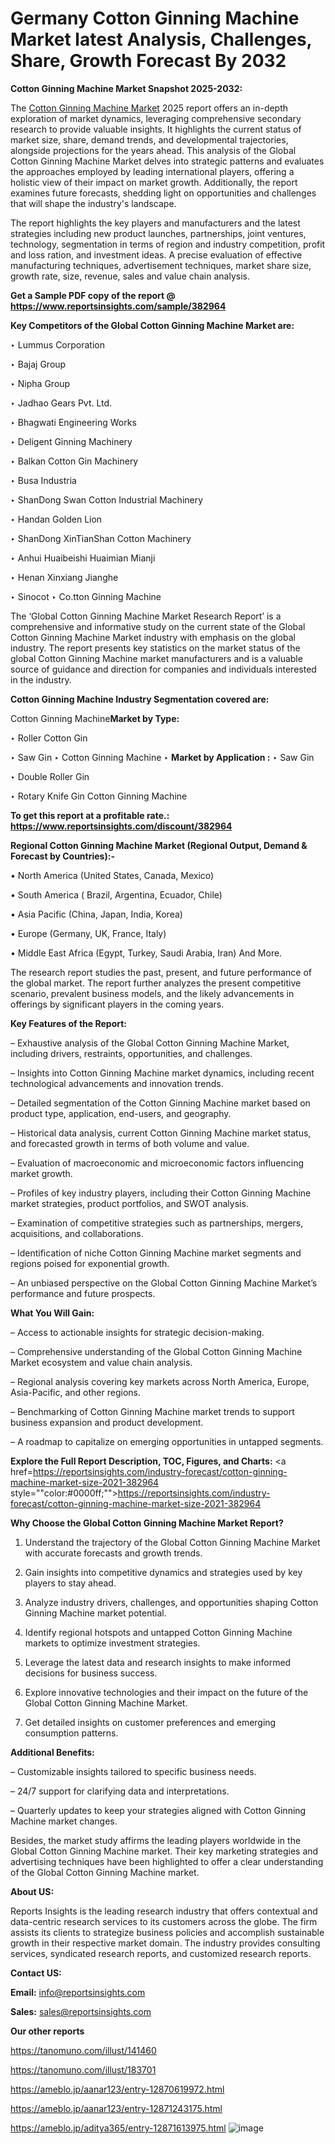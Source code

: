 # Germany Cotton Ginning Machine Market latest Analysis, Challenges, Share, Growth Forecast By 2032

<strong>Cotton Ginning Machine Market Snapshot 2025-2032:</strong>

The <a href=https://www.reportsinsights.com/sample/382964>Cotton Ginning Machine Market</a> 2025 report offers an in-depth exploration of market dynamics, leveraging comprehensive secondary research to provide valuable insights. It highlights the current status of market size, share, demand trends, and developmental trajectories, alongside projections for the years ahead. This analysis of the Global Cotton Ginning Machine Market delves into strategic patterns and evaluates the approaches employed by leading international players, offering a holistic view of their impact on market growth. Additionally, the report examines future forecasts, shedding light on opportunities and challenges that will shape the industry's landscape.

The report highlights the key players and manufacturers and the latest strategies including new product launches, partnerships, joint ventures, technology, segmentation in terms of region and industry competition, profit and loss ration, and investment ideas. A precise evaluation of effective manufacturing techniques, advertisement techniques, market share size, growth rate, size, revenue, sales and value chain analysis.

<strong>Get a Sample PDF copy of the report @ <a href=https://www.reportsinsights.com/sample/382964 style=color:#0000ff;>https://www.reportsinsights.com/sample/382964</a></strong>

<strong>Key Competitors of the Global Cotton Ginning Machine Market are:</strong>

‣ Lummus Corporation

‣ Bajaj Group

‣ Nipha Group

‣ Jadhao Gears Pvt. Ltd.

‣ Bhagwati Engineering Works

‣ Deligent Ginning Machinery

‣ Balkan Cotton Gin Machinery

‣ Busa Industria

‣ ShanDong Swan Cotton Industrial Machinery

‣ Handan Golden Lion

‣ ShanDong XinTianShan Cotton Machinery

‣ Anhui Huaibeishi Huaimian Mianji

‣ Henan Xinxiang Jianghe

‣ Sinocot
‣  Co.tton Ginning Machine

The ‘Global Cotton Ginning Machine Market Research Report’ is a comprehensive and informative study on the current state of the Global Cotton Ginning Machine Market industry with emphasis on the global industry. The report presents key statistics on the market status of the global Cotton Ginning Machine market manufacturers and is a valuable source of guidance and direction for companies and individuals interested in the industry.

<strong>Cotton Ginning Machine Industry Segmentation covered are:</strong>

Cotton Ginning Machine<strong>Market by Type:</strong>

‣ Roller Cotton Gin

‣ Saw Gin
‣ Cotton Ginning Machine 
‣ 
<strong>Market by Application :</strong>
‣ Saw Gin

‣ Double Roller Gin

‣ Rotary Knife Gin
Cotton Ginning Machine

<strong>To get this report at a profitable rate.: <a href=https://www.reportsinsights.com/discount/382964 style=color:#0000ff;>https://www.reportsinsights.com/discount/382964</a></strong>

<strong>Regional Cotton Ginning Machine Market (Regional Output, Demand &amp; Forecast by Countries):-</strong>

• North America (United States, Canada, Mexico)

• South America ( Brazil, Argentina, Ecuador, Chile)

• Asia Pacific (China, Japan, India, Korea)

• Europe (Germany, UK, France, Italy)

• Middle East Africa (Egypt, Turkey, Saudi Arabia, Iran) And More.

The research report studies the past, present, and future performance of the global market. The report further analyzes the present competitive scenario, prevalent business models, and the likely advancements in offerings by significant players in the coming years.

<strong>Key Features of the Report:</strong>

– Exhaustive analysis of the Global Cotton Ginning Machine Market, including drivers, restraints, opportunities, and challenges.

– Insights into Cotton Ginning Machine market dynamics, including recent technological advancements and innovation trends.

– Detailed segmentation of the Cotton Ginning Machine market based on product type, application, end-users, and geography.

– Historical data analysis, current Cotton Ginning Machine market status, and forecasted growth in terms of both volume and value.

– Evaluation of macroeconomic and microeconomic factors influencing market growth.

– Profiles of key industry players, including their Cotton Ginning Machine market strategies, product portfolios, and SWOT analysis.

– Examination of competitive strategies such as partnerships, mergers, acquisitions, and collaborations.

– Identification of niche Cotton Ginning Machine market segments and regions poised for exponential growth.

– An unbiased perspective on the Global Cotton Ginning Machine Market’s performance and future prospects.

<strong>What You Will Gain:</strong>

– Access to actionable insights for strategic decision-making.

– Comprehensive understanding of the Global Cotton Ginning Machine Market ecosystem and value chain analysis.

– Regional analysis covering key markets across North America, Europe, Asia-Pacific, and other regions.

– Benchmarking of Cotton Ginning Machine market trends to support business expansion and product development.

– A roadmap to capitalize on emerging opportunities in untapped segments.

<strong>Explore the Full Report Description, TOC, Figures, and Charts:</strong>
<a href=https://reportsinsights.com/industry-forecast/cotton-ginning-machine-market-size-2021-382964 style=""color:#0000ff;"">https://reportsinsights.com/industry-forecast/cotton-ginning-machine-market-size-2021-382964</a>

<strong>Why Choose the Global Cotton Ginning Machine Market Report?</strong>

1. Understand the trajectory of the Global Cotton Ginning Machine Market with accurate forecasts and growth trends.

2. Gain insights into competitive dynamics and strategies used by key players to stay ahead.

3. Analyze industry drivers, challenges, and opportunities shaping Cotton Ginning Machine market potential.

4. Identify regional hotspots and untapped Cotton Ginning Machine markets to optimize investment strategies.

5. Leverage the latest data and research insights to make informed decisions for business success.

6. Explore innovative technologies and their impact on the future of the Global Cotton Ginning Machine Market.

7. Get detailed insights on customer preferences and emerging consumption patterns.

<strong>Additional Benefits:</strong>

– Customizable insights tailored to specific business needs.

– 24/7 support for clarifying data and interpretations.

– Quarterly updates to keep your strategies aligned with Cotton Ginning Machine market changes.

Besides, the market study affirms the leading players worldwide in the Global Cotton Ginning Machine market. Their key marketing strategies and advertising techniques have been highlighted to offer a clear understanding of the Global Cotton Ginning Machine market.

<strong><strong>About US</strong>:</strong>

Reports Insights is the leading research industry that offers contextual and data-centric research services to its customers across the globe. The firm assists its clients to strategize business policies and accomplish sustainable growth in their respective market domain. The industry provides consulting services, syndicated research reports, and customized research reports.

<strong>Contact US:</strong>

<p class=><b>Email:</b> <a href=mailto:info@reportsinsights.com>info@reportsinsights.com</a></p>
<p class=><b>Sales:</b> <a href=mailto:sales@reportsinsights.com>sales@reportsinsights.com</a></p>

<strong>Our other reports</strong>

<a href=https://tanomuno.com/illust/141460>https://tanomuno.com/illust/141460</a>

<a href=https://tanomuno.com/illust/183701>https://tanomuno.com/illust/183701</a>

<a href=https://ameblo.jp/aanar123/entry-12870619972.html>https://ameblo.jp/aanar123/entry-12870619972.html</a>

<a href=https://ameblo.jp/aanar123/entry-12871243175.html>https://ameblo.jp/aanar123/entry-12871243175.html</a>

<a href=https://ameblo.jp/aditya365/entry-12871613975.html>https://ameblo.jp/aditya365/entry-12871613975.html</a>
![image](https://github.com/user-attachments/assets/d2242df4-129b-41fc-a4e7-052b10b16260)
